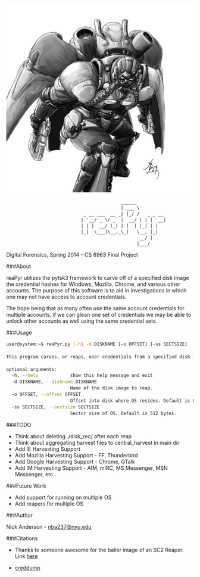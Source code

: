![alt tag](https://github.com/PoppySeedPlehzr/reaPyr/raw/master/imgs/reaper.jpg)
```
                                           ______           
                                           | ___ \          
                             _ __ ___  __ _| |_/ /   _ _ __ 
                            | '__/ _ \/ _` |  __/ | | | '__|
                            | | |  __/ (_| | |  | |_| | |   
                            |_|  \___|\__,_\_|   \__, |_|   
                                                  __/ |     
                                                 |___/  
```

Digital Forensics, Spring 2014 - CS 6963 Final Project

###About
    
reaPyr utilizes the pytsk3 framework to carve off of a specified
disk image the credential hashes for Windows, Mozilla, Chrome, and
various other accounts.  The purpose of this software is to aid in
investigations in which one may not have access to account credentials.

The hope being that as many often use the same account credentials
for multiple accounts, if we can glean one set of credentials we
may be able to unlock other accounts as well using the same credential
sets.


###Usage

```bash
user@system:~$ reaPyr.py [-h] -d DISKNAME [-o OFFSET] [-ss SECTSIZE]

This program carves, or reaps, user credentials from a specified disk image.

optional arguments:
  -h, --help            show this help message and exit
  -d DISKNAME, --diskname DISKNAME
                        Name of the disk image to reap.
  -o OFFSET, --offset OFFSET
                        Offset into disk where OS resides. Default is 0.
  -ss SECTSIZE, --sectsize SECTSIZE
                        Sector size of OS. Default is 512 bytes.
```

###TODO
* Think about deleting ./disk_rec/ after each reap
* Think about aggregating harvest files to central_harvest in main dir
* Add IE Harvesting Support
* Add Mozilla Harvesting Support - FF, Thunderbird
* Add Google Harvesting Support - Chrome, GTalk
* Add IM Harvesting Support - AIM, mIRC, MS Messenger, MSN Messenger, etc..

###Future Work
* Add support for running on multiple OS
* Add reapers for multiple OS

###Author

Nick Anderson - nba237@nyu.edu

###Citations

* Thanks to someone awesome for the baller image of an SC2 Reaper.  Link [here](http://static.giantbomb.com/uploads/original/15/155745/2263839-terran_reaper__starcraft_ii_by_oxoxoxo.jpg)

* [creddump](https://code.google.com/p/creddump/)



